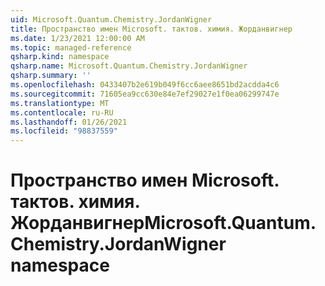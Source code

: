 ```yaml
---
uid: Microsoft.Quantum.Chemistry.JordanWigner
title: Пространство имен Microsoft. тактов. химия. Жорданвигнер
ms.date: 1/23/2021 12:00:00 AM
ms.topic: managed-reference
qsharp.kind: namespace
qsharp.name: Microsoft.Quantum.Chemistry.JordanWigner
qsharp.summary: ''
ms.openlocfilehash: 0433407b2e619b049f6cc6aee8651bd2acdda4c6
ms.sourcegitcommit: 71605ea9cc630e84e7ef29027e1f0ea06299747e
ms.translationtype: MT
ms.contentlocale: ru-RU
ms.lasthandoff: 01/26/2021
ms.locfileid: "98837559"
---
```

# <a name="microsoftquantumchemistryjordanwigner-namespace"></a><span data-ttu-id="646a1-102">Пространство имен Microsoft. тактов. химия. Жорданвигнер</span><span class="sxs-lookup"><span data-stu-id="646a1-102">Microsoft.Quantum.Chemistry.JordanWigner namespace</span></span>



